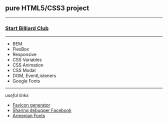 ## pure HTML5/CSS3 project
---
### [Start Billiard Club](https://martirossahakyan.github.io/Billiard_Club/)
 ---
- BEM
- FlexBox
- Responsive
- CSS Variables
- CSS Animation
- CSS Modal
- DOM, EventListeners
- Google Fonts
---
*useful links*
- [Favicon generator](https://www.favicon-generator.org/)
- [Sharing debugger Facebook](https://developers.facebook.com/tools/debug/)
- [Armenian Fonts](https://armenia.renderforest.com/eng-pages/free-fonts.html)
